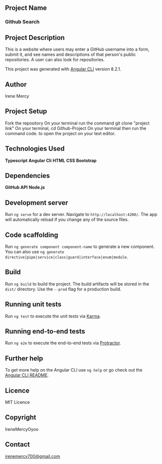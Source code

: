 ## Project Name

### Github Search

## Project Description

This is a website where users may enter a GitHub username into a form, submit it, and see names and descriptions of that person's public repositories. A user can also look for repositories.

This project was generated with [Angular CLI](https://github.com/angular/angular-cli) version 8.2.1.

## Author

Irene Mercy

## Project Setup

Fork the repository On your terminal run the command git clone "project link" On your terminal, cd Github-Project On your terminal then run the command code. to open the project on your text editor.


## Technologies Used
**Typescript**
**Angular Cli**
**HTML**
**CSS**
**Bootstrap**

## Dependencies
**GitHub API**
**Node.js**

## Development server

Run `ng serve` for a dev server. Navigate to `http://localhost:4200/`. The app will automatically reload if you change any of the source files.

## Code scaffolding

Run `ng generate component component-name` to generate a new component. You can also use `ng generate directive|pipe|service|class|guard|interface|enum|module`.

## Build

Run `ng build` to build the project. The build artifacts will be stored in the `dist/` directory. Use the `--prod` flag for a production build.

## Running unit tests

Run `ng test` to execute the unit tests via [Karma](https://karma-runner.github.io).

## Running end-to-end tests

Run `ng e2e` to execute the end-to-end tests via [Protractor](http://www.protractortest.org/).

## Further help

To get more help on the Angular CLI use `ng help` or go check out the [Angular CLI README](https://github.com/angular/angular-cli/blob/master/README.md).

## Licence
MIT Licence

## Copyright

IreneMercyOyoo

## Contact

irenemercy700@gmail.com

